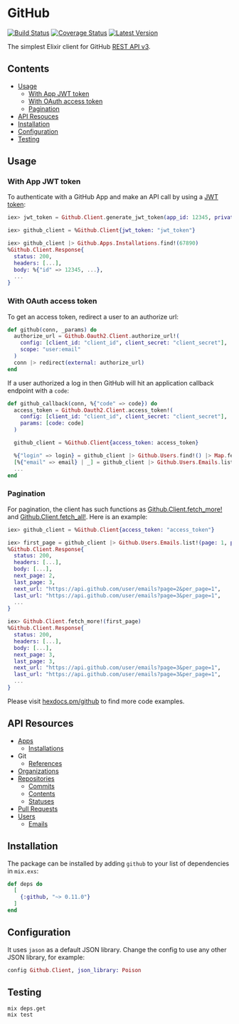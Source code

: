 # GitHub

[![Build Status](https://img.shields.io/travis/WorkflowCI/github.svg)](https://travis-ci.org/WorkflowCI/github)
[![Coverage Status](https://coveralls.io/repos/github/WorkflowCI/github/badge.svg)](https://coveralls.io/github/WorkflowCI/github)
[![Latest Version](https://img.shields.io/hexpm/v/github.svg)](https://hex.pm/packages/github)

The simplest Elixir client for GitHub [REST API v3](https://developer.github.com/v3/).

## Contents

* [Usage](#usage)
  * [With App JWT token](#with-app-jwt-token)
  * [With OAuth access token](#with-oauth-access-token)
  * [Pagination](#pagination)
* [API Resouces](#api-resources)
* [Installation](#installation)
* [Configuration](#configuration)
* [Testing](#testing)

## Usage

### With App JWT token

To authenticate with a GitHub App and make an API call by using a [JWT token](https://developer.github.com/apps/building-github-apps/authenticating-with-github-apps/):

```elixir
iex> jwt_token = Github.Client.generate_jwt_token(app_id: 12345, private_key_filepath: "app.pem")

iex> github_client = %Github.Client{jwt_token: "jwt_token"}

iex> github_client |> Github.Apps.Installations.find!(67890)
%Github.Client.Response{
  status: 200,
  headers: [...],
  body: %{"id" => 12345, ...},
  ...
}
```

### With OAuth access token

To get an access token, redirect a user to an authorize url:

```elixir
def github(conn, _params) do
  authorize_url = Github.Oauth2.Client.authorize_url!(
    config: [client_id: "client_id", client_secret: "client_secret"],
    scope: "user:email"
  )
  conn |> redirect(external: authorize_url)
end
```

If a user authorized a log in then GitHub will hit an application callback endpoint with a `code`:

```elixir
def github_callback(conn, %{"code" => code}) do
  access_token = Github.Oauth2.Client.access_token!(
    config: [client_id: "client_id", client_secret: "client_secret"],
    params: [code: code]
  )

  github_client = %Github.Client{access_token: access_token}

  %{"login" => login} = github_client |> Github.Users.find!() |> Map.fetch!(:body)
  [%{"email" => email} | _] = github_client |> Github.Users.Emails.list!() |> Map.fetch!(:body)
  ...
end
```

### Pagination

For pagination, the client has such functions as [Github.Client.fetch_more!](https://hexdocs.pm/github/Github.Client.html#fetch_more!/1) and [Github.Client.fetch_all!](https://hexdocs.pm/github/Github.Client.html#fetch_all!/1). Here is an example:

```elixir
iex> github_client = %Github.Client{access_token: "access_token"}

iex> first_page = github_client |> Github.Users.Emails.list!(page: 1, per_page: 1)
%Github.Client.Response{
  status: 200,
  headers: [...],
  body: [...],
  next_page: 2,
  last_page: 3,
  next_url: "https://api.github.com/user/emails?page=2&per_page=1",
  last_url: "https://api.github.com/user/emails?page=3&per_page=1",
  ...
}

iex> Github.Client.fetch_more!(first_page)
%Github.Client.Response{
  status: 200,
  headers: [...],
  body: [...],
  next_page: 3,
  last_page: 3,
  next_url: "https://api.github.com/user/emails?page=3&per_page=1",
  last_url: "https://api.github.com/user/emails?page=3&per_page=1",
  ...
}
```

Please visit [hexdocs.pm/github](https://hexdocs.pm/github/api-reference.html) to find more code examples.

## API Resources

* [Apps](https://hexdocs.pm/github/Github.Apps.html)
  * [Installations](https://hexdocs.pm/github/Github.Apps.Installations.html)
* Git
  * [References](https://hexdocs.pm/github/Github.Git.Refs.html)
* [Organizations](https://hexdocs.pm/github/Github.Orgs.html)
* [Repositories](https://hexdocs.pm/github/Github.Repos.html)
  * [Commits](https://hexdocs.pm/github/Github.Repos.Commits.html)
  * [Contents](https://hexdocs.pm/github/Github.Repos.Contents.html)
  * [Statuses](https://hexdocs.pm/github/Github.Repos.Statuses.html)
* [Pull Requests](https://hexdocs.pm/github/Github.Pulls.html)
* [Users](https://hexdocs.pm/github/Github.Users.html)
  * [Emails](https://hexdocs.pm/github/Github.Users.Emails.html)

## Installation

The package can be installed by adding `github` to your list of dependencies in `mix.exs`:

```elixir
def deps do
  [
    {:github, "~> 0.11.0"}
  ]
end
```

## Configuration

It uses `jason` as a default JSON library. Change the config to use any other JSON library, for example:

```elixir
config Github.Client, json_library: Poison
```

## Testing

```
mix deps.get
mix test
```
